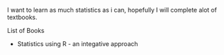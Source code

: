 I want to learn as much statistics as i can, hopefully I will complete alot of textbooks.

List of Books
- Statistics using R - an integative approach


